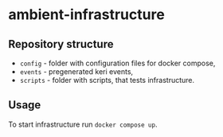 # ambient-infrastructure

## Repository structure

- `config` - folder with configuration files for docker compose,
- `events` - pregenerated keri events,
- `scripts` - folder with scripts, that tests infrastructure.

## Usage

To start infrastructure run `docker compose up`.